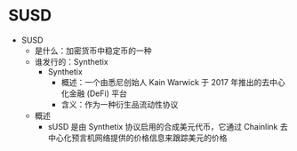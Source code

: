 # SUSD

* SUSD 
  * 是什么：加密货币中稳定币的一种 
  * 谁发行的：Synthetix 
    * Synthetix 
      * 概述：一个由悉尼创始人 Kain Warwick 于 2017 年推出的去中心化金融 (DeFi) 平台 
      * 含义：作为一种衍生品流动性协议 
  * 概述 
    * sUSD 是由 Synthetix 协议启用的合成美元代币，它通过 Chainlink 去中心化预言机网络提供的价格信息来跟踪美元的价格 
